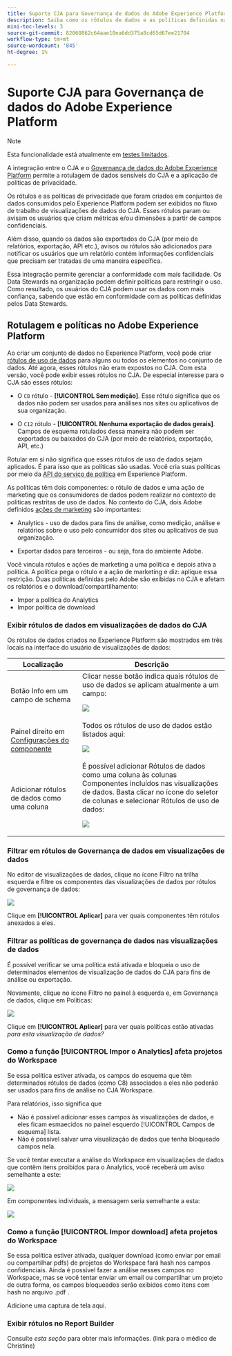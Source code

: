 ```yaml
---
title: Suporte CJA para Governança de dados do Adobe Experience Platform
description: Saiba como os rótulos de dados e as políticas definidas na AEP afetam os relatórios no CJA.
mini-toc-levels: 3
source-git-commit: 82060862c64aae10ea6dd375a8cd65d67ee21704
workflow-type: tm+mt
source-wordcount: '845'
ht-degree: 1%

---
```



# Suporte CJA para Governança de dados do Adobe Experience Platform

>[!NOTE]
>
>Esta funcionalidade está atualmente em [testes limitados](/help/release-notes/releases.md).

A integração entre o CJA e o [Governança de dados do Adobe Experience Platform](https://experienceleague.adobe.com/docs/experience-platform/data-governance/home.html?lang=en) permite a rotulagem de dados sensíveis do CJA e a aplicação de políticas de privacidade.

Os rótulos e as políticas de privacidade que foram criados em conjuntos de dados consumidos pelo Experience Platform podem ser exibidos no fluxo de trabalho de visualizações de dados do CJA. Esses rótulos param ou avisam os usuários que criam métricas e/ou dimensões a partir de campos confidenciais.

Além disso, quando os dados são exportados do CJA (por meio de relatórios, exportação, API etc.), avisos ou rótulos são adicionados para notificar os usuários que um relatório contém informações confidenciais que precisam ser tratadas de uma maneira específica.

Essa integração permite gerenciar a conformidade com mais facilidade. Os Data Stewards na organização podem definir políticas para restringir o uso. Como resultado, os usuários do CJA podem usar os dados com mais confiança, sabendo que estão em conformidade com as políticas definidas pelos Data Stewards.

## Rotulagem e políticas no Adobe Experience Platform

Ao criar um conjunto de dados no Experience Platform, você pode criar [rótulos de uso de dados](https://experienceleague.adobe.com/docs/experience-platform/data-governance/labels/reference.html?lang=en) para alguns ou todos os elementos no conjunto de dados. Até agora, esses rótulos não eram expostos no CJA. Com esta versão, você pode exibir esses rótulos no CJA. De especial interesse para o CJA são esses rótulos:

* O `C8` rótulo - **[!UICONTROL Sem medição]**. Esse rótulo significa que os dados não podem ser usados para análises nos sites ou aplicativos de sua organização.

* O `C12` rótulo - **[!UICONTROL Nenhuma exportação de dados gerais]**. Campos de esquema rotulados dessa maneira não podem ser exportados ou baixados do CJA (por meio de relatórios, exportação, API, etc.)

Rotular em si não significa que esses rótulos de uso de dados sejam aplicados. É para isso que as políticas são usadas. Você cria suas políticas por meio da [API do serviço de política](https://experienceleague.adobe.com/docs/experience-platform/data-governance/api/overview.html?lang=en) em Experience Platform.

As políticas têm dois componentes: o rótulo de dados e uma ação de marketing que os consumidores de dados podem realizar no contexto de políticas restritas de uso de dados. No contexto do CJA, dois Adobe definidos [ações de marketing](https://experienceleague.adobe.com/docs/experience-platform/data-governance/policies/overview.html?lang=en#appendix) são importantes:

* Analytics - uso de dados para fins de análise, como medição, análise e relatórios sobre o uso pelo consumidor dos sites ou aplicativos de sua organização.

* Exportar dados para terceiros - ou seja, fora do ambiente Adobe.

Você vincula rótulos e ações de marketing a uma política e depois ativa a política. A política pega o rótulo e a ação de marketing e diz: aplique essa restrição. Duas políticas definidas pelo Adobe são exibidas no CJA e afetam os relatórios e o download/compartilhamento:

* Impor a política do Analytics
* Impor política de download


### Exibir rótulos de dados em visualizações de dados do CJA

Os rótulos de dados criados no Experience Platform são mostrados em três locais na interface do usuário de visualizações de dados:

| Localização | Descrição |
| --- | --- |
| Botão Info em um campo de schema | Clicar nesse botão indica quais rótulos de uso de dados se aplicam atualmente a um campo:<p>![](assets/data-label-left.png) |
| Painel direito em [Configurações do componente](/help/data-views/component-settings/overview.md) | Todos os rótulos de uso de dados estão listados aqui:<p>![](assets/data-label-right.png) |
| Adicionar rótulos de dados como uma coluna | É possível adicionar Rótulos de dados como uma coluna às colunas Componentes incluídos nas visualizações de dados. Basta clicar no ícone do seletor de colunas e selecionar Rótulos de uso de dados:<p>![](assets/data-label-column.png) |

### Filtrar em rótulos de Governança de dados em visualizações de dados

No editor de visualizações de dados, clique no ícone Filtro na trilha esquerda e filtre os componentes das visualizações de dados por rótulos de governança de dados:

![](assets/filter-labels.png)

Clique em **[!UICONTROL Aplicar]** para ver quais componentes têm rótulos anexados a eles.

### Filtrar as políticas de governança de dados nas visualizações de dados

É possível verificar se uma política está ativada e bloqueia o uso de determinados elementos de visualização de dados do CJA para fins de análise ou exportação.

Novamente, clique no ícone Filtro no painel à esquerda e, em Governança de dados, clique em Políticas:

![](assets/filter-policies.png)

Clique em **[!UICONTROL Aplicar]** para ver quais políticas estão ativadas _para esta visualização de dados?_

### Como a função [!UICONTROL Impor o Analytics] afeta projetos do Workspace

Se essa política estiver ativada, os campos do esquema que têm determinados rótulos de dados (como C8) associados a eles não poderão ser usados para fins de análise no CJA Workspace.

Para relatórios, isso significa que

* Não é possível adicionar esses campos às visualizações de dados, e eles ficam esmaecidos no painel esquerdo [!UICONTROL Campos de esquema] lista.
* Não é possível salvar uma visualização de dados que tenha bloqueado campos nela.

Se você tentar executar a análise do Workspace em visualizações de dados que contêm itens proibidos para o Analytics, você receberá um aviso semelhante a este:

![](assets/policy-enforce.png)

Em componentes individuais, a mensagem seria semelhante a esta:

![](assets/policy-enforce2.png)

### Como a função [!UICONTROL Impor download] afeta projetos do Workspace

Se essa política estiver ativada, qualquer download (como enviar por email ou compartilhar pdfs) de projetos do Workspace fará hash nos campos confidenciais. Ainda é possível fazer a análise nesses campos no Workspace, mas se você tentar enviar um email ou compartilhar um projeto de outra forma, os campos bloqueados serão exibidos como itens com hash no arquivo .pdf .

Adicione uma captura de tela aqui.

### Exibir rótulos no Report Builder

Consulte _esta seção_ para obter mais informações. (link para o médico de Christine)
